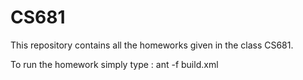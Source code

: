 # CS681
This repository contains all the homeworks given in the class CS681.

To run the homework simply type : ant -f build.xml
